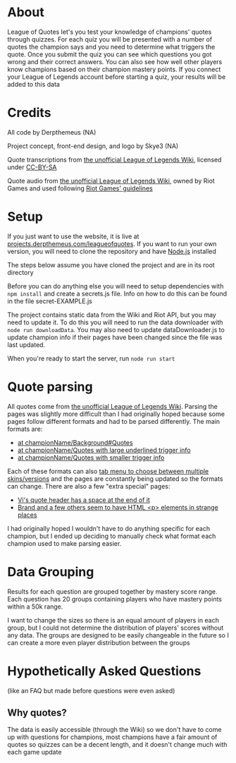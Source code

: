 
# About

League of Quotes let's you test your knowledge of champions' quotes through quizzes. For each quiz you will be presented with a number of quotes the champion says and you need to determine what triggers the quote. Once you submit the quiz you can see which questions you got wrong and their correct answers. 
You can also see how well other players know champions based on their champion mastery points. If you connect your League of Legends account before starting a quiz, your results will be added to this data


# Credits


All code by Derpthemeus (NA)

Project concept, front-end design, and logo by Skye3 (NA)

Quote transcriptions from [the unofficial League of Legends Wiki](http://leagueoflegends.wikia.com/wiki/League_of_Legends_Wiki), licensed under [CC-BY-SA](http://creativecommons.org/licenses/by-sa/3.0/)

Quote audio from [the unofficial League of Legends Wiki](http://leagueoflegends.wikia.com/wiki/League_of_Legends_Wiki), owned by Riot Games and used following [Riot Games' guidelines](http://www.riotgames.com/legal-jibber-jabber)

# Setup
If you just want to use the website, it is live at [projects.derpthemeus.com/leagueofquotes](http://projects.derpthemeus.com/leagueofquotes). If you want to run your own version, you will need to clone the repository and have [Node.js](https://nodejs.org/) installed

The steps below assume you have cloned the project and are in its root directory

Before you can do anything else you will need to setup dependencies with `npm install` and create a secrets.js file. Info on how to do this can be found in the file secret-EXAMPLE.js

The project contains static data from the Wiki and Riot API, but you may need to update it. To do this you will need to run the data downloader with `node run downloadData`. You may also need to update dataDownloader.js to update champion info if their pages have been changed since the file was last updated.

When you're ready to start the server, run `node run start`


# Quote parsing

All quotes come from [the unofficial League of Legends Wiki](http://leagueoflegends.wikia.com/wiki/League_of_Legends_Wiki). Parsing the pages was slightly more difficult than I had originally hoped because some pages follow different formats and had to be parsed differently. The main formats are:

* [at championName/Background#Quotes](http://leagueoflegends.wikia.com/wiki/Thresh/Background#Quotes)
* [at championName/Quotes with large underlined trigger info](http://leagueoflegends.wikia.com/wiki/Aurelion_Sol/Quotes)
* [at championName/Quotes with smaller trigger info](http://leagueoflegends.wikia.com/wiki/Brand/Quotes)

Each of these formats can also [tab menu to choose between multiple skins/versions](http://leagueoflegends.wikia.com/wiki/Trundle/Background#Quotes) and the pages are constantly being updated so the formats can change.
There are also a few "extra special" pages:

* [Vi's quote header has a space at the end of it](http://leagueoflegends.wikia.com/wiki/Vi/Background)
* [Brand and a few others seem to have HTML \<p> elements in strange places](http://leagueoflegends.wikia.com/wiki/Brand/Quotes)

I had originally hoped I wouldn't have to do anything specific for each champion, but I ended up deciding to manually check what format each champion used to make parsing easier.



# Data Grouping

Results for each question are grouped together by mastery score range. Each question has 20 groups containing players who have mastery points within a 50k range.

I want to change the sizes so there is an equal amount of players in each group, but I could not determine the distribution of players' scores without any data. The groups are designed to be easily changeable in the future so I can create a more even player distribution between the groups


# Hypothetically Asked Questions

(like an FAQ but made before questions were even asked)
## Why quotes?

The data is easily accessible (through the Wiki) so we don't have to come up with questions for champions, most champions have a fair amount of quotes so quizzes can be a decent length, and it doesn't change much with each game update
